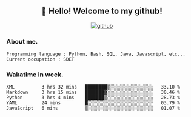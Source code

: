 <h2 align="center">👋 Hello! Welcome to my github! </h2>
<p align="center">
  <a href="https://github.com/usergwen"><img src="https://img.shields.io/badge/GitHub-24292e" alt="github"></a>
</p>

### About me.

```Plain Text
Programming language : Python, Bash, SQL, Java, Javascript, etc...
Current occupation : SDET
```
### Wakatime in week.

<!--START_SECTION:waka-->
```text
XML          3 hrs 32 mins   ████████▒░░░░░░░░░░░░░░░░   33.10 % 
Markdown     3 hrs 15 mins   ███████▓░░░░░░░░░░░░░░░░░   30.46 % 
Python       3 hrs 4 mins    ███████▒░░░░░░░░░░░░░░░░░   28.73 % 
YAML         24 mins         █░░░░░░░░░░░░░░░░░░░░░░░░   03.79 % 
JavaScript   6 mins          ▒░░░░░░░░░░░░░░░░░░░░░░░░   01.07 % 
```
<!--END_SECTION:waka-->
